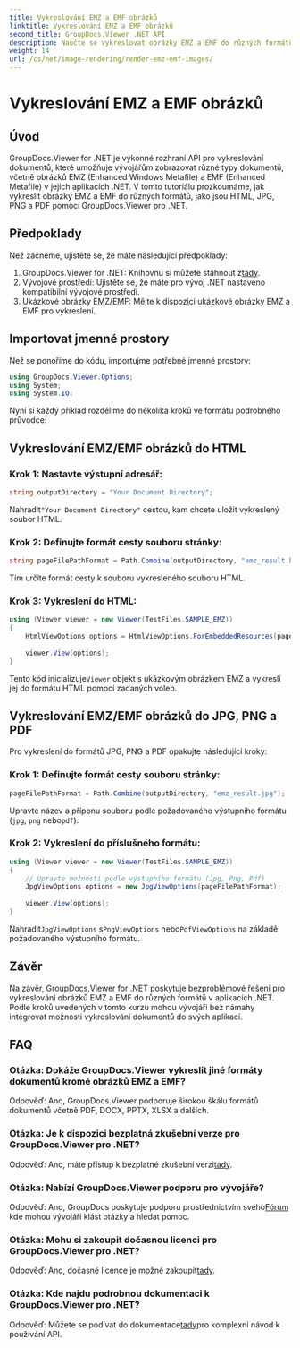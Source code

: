 ```yaml
---
title: Vykreslování EMZ a EMF obrázků
linktitle: Vykreslování EMZ a EMF obrázků
second_title: GroupDocs.Viewer .NET API
description: Naučte se vykreslovat obrázky EMZ a EMF do různých formátů pomocí GroupDocs.Viewer pro .NET. Snadno sledovatelný tutoriál pro vývojáře.
weight: 14
url: /cs/net/image-rendering/render-emz-emf-images/
---
```


# Vykreslování EMZ a EMF obrázků

## Úvod

GroupDocs.Viewer for .NET je výkonné rozhraní API pro vykreslování dokumentů, které umožňuje vývojářům zobrazovat různé typy dokumentů, včetně obrázků EMZ (Enhanced Windows Metafile) a EMF (Enhanced Metafile) v jejich aplikacích .NET. V tomto tutoriálu prozkoumáme, jak vykreslit obrázky EMZ a EMF do různých formátů, jako jsou HTML, JPG, PNG a PDF pomocí GroupDocs.Viewer pro .NET.

## Předpoklady

Než začneme, ujistěte se, že máte následující předpoklady:

1.  GroupDocs.Viewer for .NET: Knihovnu si můžete stáhnout z[tady](https://releases.groupdocs.com/viewer/net/).
2. Vývojové prostředí: Ujistěte se, že máte pro vývoj .NET nastaveno kompatibilní vývojové prostředí.
3. Ukázkové obrázky EMZ/EMF: Mějte k dispozici ukázkové obrázky EMZ a EMF pro vykreslení.

## Importovat jmenné prostory

Než se ponoříme do kódu, importujme potřebné jmenné prostory:

```csharp
using GroupDocs.Viewer.Options;
using System;
using System.IO;
```

Nyní si každý příklad rozdělíme do několika kroků ve formátu podrobného průvodce:

## Vykreslování EMZ/EMF obrázků do HTML

### Krok 1: Nastavte výstupní adresář:
```csharp
string outputDirectory = "Your Document Directory";
```
 Nahradit`"Your Document Directory"` cestou, kam chcete uložit vykreslený soubor HTML.

### Krok 2: Definujte formát cesty souboru stránky:
```csharp
string pageFilePathFormat = Path.Combine(outputDirectory, "emz_result.html");
```
Tím určíte formát cesty k souboru vykresleného souboru HTML.

### Krok 3: Vykreslení do HTML:
```csharp
using (Viewer viewer = new Viewer(TestFiles.SAMPLE_EMZ))
{
    HtmlViewOptions options = HtmlViewOptions.ForEmbeddedResources(pageFilePathFormat);
    
    viewer.View(options);
}
```
 Tento kód inicializuje`Viewer` objekt s ukázkovým obrázkem EMZ a vykreslí jej do formátu HTML pomocí zadaných voleb.

## Vykreslování EMZ/EMF obrázků do JPG, PNG a PDF

Pro vykreslení do formátů JPG, PNG a PDF opakujte následující kroky:

### Krok 1: Definujte formát cesty souboru stránky:
```csharp
pageFilePathFormat = Path.Combine(outputDirectory, "emz_result.jpg");
```
Upravte název a příponu souboru podle požadovaného výstupního formátu (`jpg`, `png` nebo`pdf`).

### Krok 2: Vykreslení do příslušného formátu:
```csharp
using (Viewer viewer = new Viewer(TestFiles.SAMPLE_EMZ))
{
    // Upravte možnosti podle výstupního formátu (Jpg, Png, Pdf)
    JpgViewOptions options = new JpgViewOptions(pageFilePathFormat);
    
    viewer.View(options);
}
```
 Nahradit`JpgViewOptions` s`PngViewOptions` nebo`PdfViewOptions` na základě požadovaného výstupního formátu.

## Závěr

Na závěr, GroupDocs.Viewer for .NET poskytuje bezproblémové řešení pro vykreslování obrázků EMZ a EMF do různých formátů v aplikacích .NET. Podle kroků uvedených v tomto kurzu mohou vývojáři bez námahy integrovat možnosti vykreslování dokumentů do svých aplikací.

## FAQ

### Otázka: Dokáže GroupDocs.Viewer vykreslit jiné formáty dokumentů kromě obrázků EMZ a EMF?
Odpověď: Ano, GroupDocs.Viewer podporuje širokou škálu formátů dokumentů včetně PDF, DOCX, PPTX, XLSX a dalších.

### Otázka: Je k dispozici bezplatná zkušební verze pro GroupDocs.Viewer pro .NET?
 Odpověď: Ano, máte přístup k bezplatné zkušební verzi[tady](https://releases.groupdocs.com/).

### Otázka: Nabízí GroupDocs.Viewer podporu pro vývojáře?
 Odpověď: Ano, GroupDocs poskytuje podporu prostřednictvím svého[Fórum](https://forum.groupdocs.com/c/viewer/9) kde mohou vývojáři klást otázky a hledat pomoc.

### Otázka: Mohu si zakoupit dočasnou licenci pro GroupDocs.Viewer pro .NET?
 Odpověď: Ano, dočasné licence je možné zakoupit[tady](https://purchase.groupdocs.com/temporary-license/).

### Otázka: Kde najdu podrobnou dokumentaci k GroupDocs.Viewer pro .NET?
 Odpověď: Můžete se podívat do dokumentace[tady](https://tutorials.groupdocs.com/viewer/net/)pro komplexní návod k používání API.